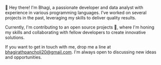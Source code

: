 👋 Hey there! I'm Bhagi, a passionate developer and data analyst with experience in various programming languages. I've worked on several projects in the past, leveraging my skills to deliver quality results.

Currently, I'm contributing to an open source projects 🌱, where I'm honing my skills and collaborating with fellow developers to create innovative solutions.

If you want to get in touch with me, drop me a line at bhagirathpancholi20@gmail.com. I'm always open to discussing new ideas and opportunities.

<!---
# Hi, 👋 I'm Bhagi! 
I ❤ Open Source---> 

<!---## 🚀 About Me
I'm a full stack developer and data analyst. --->


<!---## 🔗 Links 
[![portfolio](https://img.shields.io/badge/my_portfolio-000?style=for-the-badge&logo=ko-fi&logoColor=white)](https://katherineoelsner.com/)
[![linkedin](https://img.shields.io/badge/linkedin-0A66C2?style=for-the-badge&logo=linkedin&logoColor=white)](https://www.linkedin.com/)
[![twitter](https://img.shields.io/badge/twitter-1DA1F2?style=for-the-badge&logo=twitter&logoColor=white)](https://twitter.com/BhagiAi)--->


<!---## Other Common Github Profile Sections
👩‍💻 I'm currently working on...

🧠 I'm currently learning...

👯‍♀️ I'm looking to collaborate on...

🤔 I'm looking for help with...

💬 Ask me about...

📫 How to reach me...

😄 Pronouns...

⚡️ Fun fact... --->


<!--- ## 🛠 Skills
Javascript, HTML, CSS... --->




<!---

- 👀 Looking for Job in Data Field. 
- 🌱 I’m currently learning Model Development, Data Analytics.

bhagirath20/bhagirath20 is a ✨ special ✨ repository because its `README.md` (this file) appears on your GitHub profile.
You can click the Preview link to take a look at your changes.
--->
